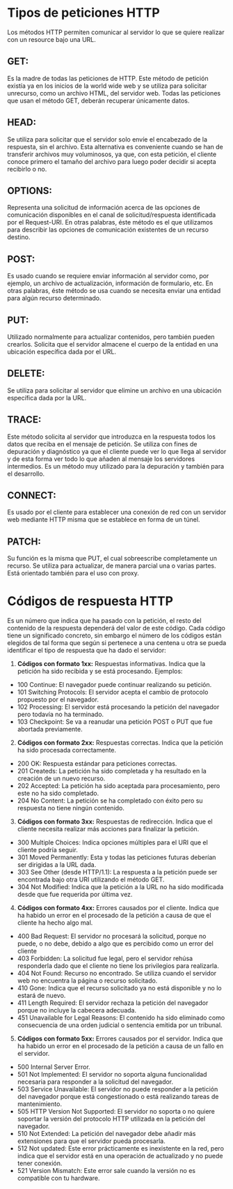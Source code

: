 # Tipos de peticiones HTTP

Los métodos HTTP permiten comunicar al servidor lo que se quiere realizar con un resource bajo una URL.

## GET:
Es la madre de todas las peticiones de HTTP. Este método de petición existía ya en los inicios de la 
world wide web y se utiliza para solicitar unrecurso, como un archivo HTML, del servidor web. 
Todas las peticiones que usan el método GET, deberán recuperar únicamente datos.

## HEAD:
Se utiliza para solicitar que el servidor solo envíe el encabezado de la respuesta, sin el archivo. 
Esta alternativa es conveniente cuando se han de transferir archivos muy voluminosos, ya que, con esta petición,
el cliente conoce primero el tamaño del archivo para luego poder decidir si acepta recibirlo o no.

## OPTIONS:
Representa una solicitud de información acerca de las opciones de comunicación disponibles en el canal de 
solicitud/respuesta identificada por el Request-URI. En otras palabras, éste método es el que utilizamos para 
describir las opciones de comunicación existentes de un recurso destino.

## POST:
Es usado cuando se requiere enviar información al servidor como, por ejemplo, un archivo de actualización, 
información de formulario, etc. En otras palabras, éste método se usa cuando se necesita enviar una entidad para 
algún recurso determinado.

## PUT:
Utilizado normalmente para actualizar contenidos, pero también pueden crearlos. Solicita que el servidor almacene 
el cuerpo de la entidad en una ubicación específica dada por el URL.

## DELETE:
Se utiliza para solicitar al servidor que elimine un archivo en una ubicación específica dada por la URL.

## TRACE:
Este método solicita al servidor que introduzca en la respuesta todos los datos que reciba en el mensaje de petición. 
Se utiliza con fines de depuración y diagnóstico ya que el cliente puede ver lo que llega al servidor y de esta forma 
ver todo lo que añaden al mensaje los servidores intermedios. Es un método muy utilizado para la depuración y también 
para el desarrollo.

## CONNECT:
Es usado por el cliente para establecer una conexión de red con un servidor web mediante HTTP misma que se establece 
en forma de un túnel.

## PATCH:
Su función es la misma que PUT, el cual sobreescribe completamente un recurso. Se utiliza para actualizar, de manera
parcial una o varias partes. Está orientado también para el uso con proxy.

# Códigos de respuesta HTTP

Es un número que indica que ha pasado con la petición, el resto del contenido de la respuesta dependerá del valor 
de este código.
Cada código tiene un significado concreto, sin embargo el número de los códigos están elegidos de tal 
forma que según si pertenece a una centena u otra se pueda identificar el tipo de respuesta que ha dado el servidor:

1. **Códigos con formato 1xx:** Respuestas informativas. Indica que la petición ha sido recibida y se está procesando.
Ejemplos:
- 100 Continue: El navegador puede continuar realizando su petición.
- 101 Switching Protocols: El servidor acepta el cambio de protocolo propuesto por el navegador.
- 102 Processing: El servidor está procesando la petición del navegador pero todavía no ha terminado.
- 103 Checkpoint: Se va a reanudar una petición POST o PUT que fue abortada previamente.

2. **Códigos con formato 2xx:** Respuestas correctas. Indica que la petición ha sido procesada correctamente.
- 200 OK: Respuesta estándar para peticiones correctas.
- 201 Createds: La petición ha sido completada y ha resultado en la creación de un nuevo recurso.
- 202 Accepted: La petición ha sido aceptada para procesamiento, pero este no ha sido completado.
- 204 No Content: La petición se ha completado con éxito pero su respuesta no tiene ningún contenido.

3. **Códigos con formato 3xx:** Respuestas de redirección. Indica que el cliente necesita realizar más acciones para 
finalizar la petición.
- 300 Multiple Choices: Indica opciones múltiples para el URI que el cliente podría seguir.
- 301 Moved Permanently: Esta y todas las peticiones futuras deberían ser dirigidas a la URL dada.
- 303 See Other (desde HTTP/1.1): La respuesta a la petición puede ser encontrada bajo otra URI utilizando el método GET.
- 304 Not Modified: Indica que la petición a la URL no ha sido modificada desde que fue requerida por última vez.

4. **Códigos con formato 4xx:** Errores causados por el cliente. Indica que ha habido un error en el procesado de la 
petición a causa de que el cliente ha hecho algo mal.
- 400 Bad Request: El servidor no procesará la solicitud, porque no puede, o no debe, debido a algo que es percibido 
como un error del cliente
- 403 Forbidden: La solicitud fue legal, pero el servidor rehúsa responderla dado que el cliente no tiene los 
privilegios para realizarla.
- 404 Not Found: Recurso no encontrado. Se utiliza cuando el servidor web no encuentra la página o recurso solicitado.
- 410 Gone: Indica que el recurso solicitado ya no está disponible y no lo estará de nuevo.
- 411 Length Required: El servidor rechaza la petición del navegador porque no incluye la cabecera adecuada.
- 451 Unavailable for Legal Reasons: El contenido ha sido eliminado como consecuencia de una orden judicial o 
sentencia emitida por un tribunal.

5. **Códigos con formato 5xx:** Errores causados por el servidor. Indica que ha habido un error en el procesado de la 
petición a causa de un fallo en el servidor.
- 500 Internal Server Error.
- 501 Not Implemented: El servidor no soporta alguna funcionalidad necesaria para responder a la solicitud del navegador.
- 503 Service Unavailable: El servidor no puede responder a la petición del navegador porque está congestionado o está 
realizando tareas de mantenimiento.
- 505 HTTP Version Not Supported: El servidor no soporta o no quiere soportar la versión del protocolo HTTP utilizada 
en la petición del navegador.
- 510 Not Extended: La petición del navegador debe añadir más extensiones para que el servidor pueda procesarla.
- 512 Not updated: Este error prácticamente es inexistente en la red, pero indica que el servidor está en una operación 
de actualizado y no puede tener conexión.
- 521 Version Mismatch: Este error sale cuando la versión no es compatible con tu hardware.

